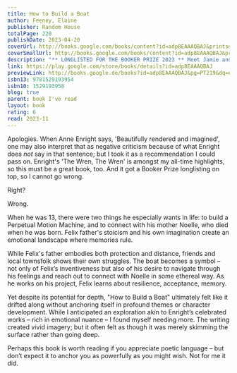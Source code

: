 ```yaml
---  
title: How to Build a Boat  
author: Feeney, Elaine  
publisher: Random House  
totalPage: 220  
publishDate: 2023-04-20  
coverUrl: http://books.google.com/books/content?id=adp8EAAAQBAJ&printsec=frontcover&img=1&zoom=1&edge=curl&source=gbs_api  
coverSmallUrl: http://books.google.com/books/content?id=adp8EAAAQBAJ&printsec=frontcover&img=1&zoom=5&edge=curl&source=gbs_api  
description: "** LONGLISTED FOR THE BOOKER PRIZE 2023 ** Meet Jamie and his community on the west coast of Ireland, in the most uplifting and tender book of the year 'Heart-rending and delightful' LOUISE KENNEDY, no.1 bestselling author of Trespasses 'A gorgeous gift of a novel' DOUGLAS STUART, no.1 bestselling author of Shuggie Bain Jamie O'Neill loves the colour red. He also loves tall trees, patterns, rain that comes with wind, the curvature of many objects, books with dust jackets, cats, rivers and Edgar Allan Poe. At age 13 there are two things he especially wants in life: to build a Perpetual Motion Machine, and to connect with his mother Noelle, who died when he was born. In his mind these things are intimately linked. And at his new school, where all else is disorientating and overwhelming, he finds two people who might just be able to help him. How to Build a Boat is the story of how one boy and his mission transforms the lives of his teachers, Tess and Tadhg, and brings together a community. Written with tenderness and verve, it's about love, family and connection, the power of imagination, and how our greatest adventures never happen alone. 'Beautifully rendered and imagined' - Anne Enright 'A heart-stopping read' - Sinéad Gleeson 'Bursting with soul' - Lisa McInerney 'I can't wait for readers to fall in love' - Jan Carson"  
link: https://play.google.com/store/books/details?id=adp8EAAAQBAJ  
previewLink: http://books.google.de/books?id=adp8EAAAQBAJ&pg=PT219&dq=elaine+feeney&hl=&as_pt=BOOKS&cd=4&source=gbs_api  
isbn13: 9781529193954  
isbn10: 1529193958  
blog: true  
parent: book I've read  
layout: book  
rating: 6  
read: 2023-11  
---  
```

  
Apologies. When Anne Enright says, 'Beautifully rendered and imagined', one may also interpret that as negative criticism because of what Enright does _not_ say in that sentence; but I took it as a recommendation I could pass on. Enright's 'The Wren, The Wren' is amongst my all-time highlights, so this must be a great book, too.  And it got a Booker Prize longlisting on top, so I cannot go wrong.  
  
Right?  
  
Wrong.  
  
When he was 13, there were two things he especially wants in life: to build a Perpetual Motion Machine, and to connect with his mother Noelle, who died when he was born. Felix father's stoicism and his own imagination create an emotional landscape where memories rule.  
  
While Felix's father embodies both protection and distance, friends and local townsfolk shows their own struggles. The boat becomes a symbol – not only of Felix’s inventiveness but also of his desire to navigate through his feelings and reach out to connect with Noelle in some ethereal way. As he works on his project, Felix learns about resilience, acceptance, memory.  
  
Yet despite its potential for depth, "How to Build a Boat" ultimately felt like it drifted along without anchoring itself in profound themes or character development. While I anticipated an exploration akin to Enright’s celebrated works – rich in emotional nuance – I found myself needing more. The writing created vivid imagery; but it often felt as though it was merely skimming the surface rather than going deep.  
  
Perhaps this book is worth reading if you appreciate poetic language – but don’t expect it to anchor you as powerfully as you might wish.  Not for me it did.  
